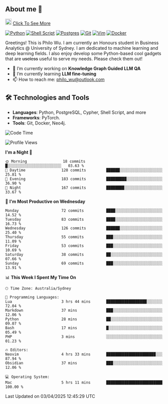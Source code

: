 ## About me 🤗

<a href="#"><img src="https://media.giphy.com/media/hvRJCLFzcasrR4ia7z/giphy.gif" width="20px" height="20px"></a> [Click To See More](https://codeboyphilo.github.io)

[![Python](https://img.shields.io/badge/python-3670A0?style=for-the-badge&logo=python&logoColor=ffdd54)](#)
[![Shell Script](https://img.shields.io/badge/shell_script-%23121011.svg?style=for-the-badge&logo=gnu-bash&logoColor=white)](#)
[![Postgres](https://img.shields.io/badge/postgres-%23316192.svg?style=for-the-badge&logo=postgresql&logoColor=white)](#)
[![Git](https://img.shields.io/badge/git-%23F05033.svg?style=for-the-badge&logo=git&logoColor=white)](#)
[![Vim](https://img.shields.io/badge/VIM-%2311AB00.svg?style=for-the-badge&logo=vim&logoColor=white)](#)
[![Docker](https://img.shields.io/badge/docker-%230db7ed.svg?style=for-the-badge&logo=docker&logoColor=white)](#)

Greetings! This is Philo Wu. I am currently an Honours student in Business Analytics \@ University of Sydney. I am dedicated to machine learning and deep learning fields. I also enjoy develop some Python-based cool gadgets that are ~~useless~~ useful to serve my needs. Please check them out!

- 🔭 I’m currently working on **Knowledge Graph Guided LLM QA**
- 🌱 I’m currently learning **LLM fine-tuning**
- 📫 How to reach me: philo_wu@outlook.com

## 🛠 Technologies and Tools
- **Languages**: Python, PostgreSQL, Cypher, Shell Script, and more
- **Frameworks**: PyTorch.
- **Tools**: Git, Docker, Neo4j.

<!--START_SECTION:waka-->
![Code Time](http://img.shields.io/badge/Code%20Time-727%20hrs%2052%20mins-blue)

![Profile Views](http://img.shields.io/badge/Profile%20Views-3-blue)

**I'm a Night 🦉** 

```text
🌞 Morning                18 commits          █░░░░░░░░░░░░░░░░░░░░░░░░   03.63 % 
🌆 Daytime                128 commits         ██████░░░░░░░░░░░░░░░░░░░   25.81 % 
🌃 Evening                183 commits         █████████░░░░░░░░░░░░░░░░   36.90 % 
🌙 Night                  167 commits         ████████░░░░░░░░░░░░░░░░░   33.67 % 
```
📅 **I'm Most Productive on Wednesday** 

```text
Monday                   72 commits          ████░░░░░░░░░░░░░░░░░░░░░   14.52 % 
Tuesday                  83 commits          ████░░░░░░░░░░░░░░░░░░░░░   16.73 % 
Wednesday                126 commits         ██████░░░░░░░░░░░░░░░░░░░   25.40 % 
Thursday                 55 commits          ███░░░░░░░░░░░░░░░░░░░░░░   11.09 % 
Friday                   53 commits          ███░░░░░░░░░░░░░░░░░░░░░░   10.69 % 
Saturday                 38 commits          ██░░░░░░░░░░░░░░░░░░░░░░░   07.66 % 
Sunday                   69 commits          ███░░░░░░░░░░░░░░░░░░░░░░   13.91 % 
```


📊 **This Week I Spent My Time On** 

```text
🕑︎ Time Zone: Australia/Sydney

💬 Programming Languages: 
Lua                      3 hrs 44 mins       ██████████████████░░░░░░░   72.04 % 
Markdown                 37 mins             ███░░░░░░░░░░░░░░░░░░░░░░   12.06 % 
Python                   28 mins             ██░░░░░░░░░░░░░░░░░░░░░░░   09.07 % 
Bash                     17 mins             █░░░░░░░░░░░░░░░░░░░░░░░░   05.49 % 
PHP                      3 mins              ░░░░░░░░░░░░░░░░░░░░░░░░░   01.23 % 

🔥 Editors: 
Neovim                   4 hrs 33 mins       ██████████████████████░░░   87.94 % 
Obsidian                 37 mins             ███░░░░░░░░░░░░░░░░░░░░░░   12.06 % 

💻 Operating System: 
Mac                      5 hrs 11 mins       █████████████████████████   100.00 % 
```


 Last Updated on 03/04/2025 12:45:29 UTC
<!--END_SECTION:waka-->
